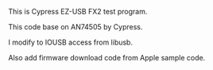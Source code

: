 This is Cypress EZ-USB FX2 test program.

This code base on AN74505 by Cypress.

I modify to IOUSB access from libusb.

Also add firmware download code from Apple sample code.
